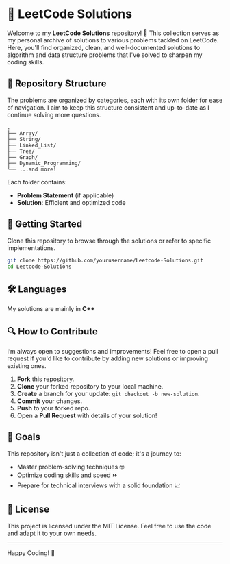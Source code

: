 # 📘 LeetCode Solutions

Welcome to my **LeetCode Solutions** repository! 🌟 This collection serves as my personal archive of solutions to various problems tackled on LeetCode. Here, you'll find organized, clean, and well-documented solutions to algorithm and data structure problems that I've solved to sharpen my coding skills.

## 📂 Repository Structure

The problems are organized by categories, each with its own folder for ease of navigation. I aim to keep this structure consistent and up-to-date as I continue solving more questions.

```
.
├── Array/
├── String/
├── Linked_List/
├── Tree/
├── Graph/
├── Dynamic_Programming/
└── ...and more!
```

Each folder contains:
- **Problem Statement** (if applicable)
- **Solution**: Efficient and optimized code

## 🚀 Getting Started

Clone this repository to browse through the solutions or refer to specific implementations.

```bash
git clone https://github.com/yourusername/Leetcode-Solutions.git
cd Leetcode-Solutions
```

## 🛠 Languages

My solutions are mainly in **C++**

## 🔍 How to Contribute

I’m always open to suggestions and improvements! Feel free to open a pull request if you'd like to contribute by adding new solutions or improving existing ones.

1. **Fork** this repository.
2. **Clone** your forked repository to your local machine.
3. **Create** a branch for your update: `git checkout -b new-solution`.
4. **Commit** your changes.
5. **Push** to your forked repo.
6. Open a **Pull Request** with details of your solution!

## 🎯 Goals

This repository isn't just a collection of code; it's a journey to:
- Master problem-solving techniques 🤓
- Optimize coding skills and speed ⏩
- Prepare for technical interviews with a solid foundation 📈

## 📝 License

This project is licensed under the MIT License. Feel free to use the code and adapt it to your own needs.

---

Happy Coding! 🌱
